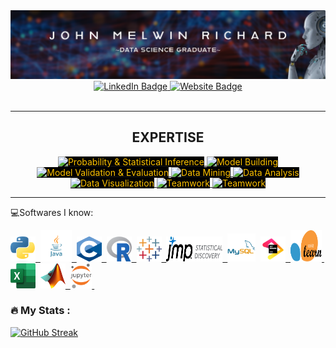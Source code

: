 <div align="center">
  <img src="new_back.png">
</div>
<div id="badges" align="center">
  <a href="https://www.linkedin.com/in/johnmelwinrichard/">
    <img src="https://img.shields.io/badge/LinkedIn-blue?style=for-the-badge&logo=linkedin&logoColor=white?style=for-the-badge&logo=appveyor" alt="LinkedIn Badge"/>
  </a>
  <a href="https://www.johnmelwinrichard.com/">
    <img src="https://img.shields.io/badge/-PORTFOLIO-red?style=for-the-badge&logo=linkedin&logoColor=white?style=for-the-badge&logo=appveyo" alt="Website Badge"/>
  </a>
</div>
<div id="Profile_views" align="center">
  <img src="https://komarev.com/ghpvc/?username=johnmelwin&style=flat-square&color=green" alt=""/ align="center">
  </a>
</div>

-----------------------------------------------------------------------------------------------------------------------------------

<div align="center">
  <h2>EXPERTISE</h2>
</div>

<div id="skills" align="center">
  <a href="#">
    <img src="https://img.shields.io/badge/ DATA MINING-FFC300?style=for-the-badge&logo=mathworks&logoColor=black" alt="Probability & Statistical Inference" style="background-color:#000000; color:#FFC300"/>
  </a>
  <a href="#">
    <img src="https://img.shields.io/badge/DATA VISUALIZATION-FFC300?style=for-the-badge&logo=tensorflow&logoColor=black" alt="Model Building" style="background-color:#000000; color:#FFC300"/>
  </a>
  <a href="#">
    <img src="https://img.shields.io/badge/EXPLORATORY DATA ANALYSIS-FFC300?style=for-the-badge&logo=scikit-learn&logoColor=black" alt="Model Validation & Evaluation" style="background-color:#000000; color:#FFC300"/>
  </a>
   <a href="#">
    <img src="https://img.shields.io/badge/MACHINE LEARNING-FFC300?style=for-the-badge&logo=datacamp&logoColor=black" alt="Data Mining" style="background-color:#000000; color:#FFC300"/>
  </a>
  <a href="#">
    <img src="https://img.shields.io/badge/SOFTWARE TESTING-FFC300?style=for-the-badge&logo=pandas&logoColor=black" alt="Data Analysis" style="background-color:#000000; color:#FFC300"/>
  </a>
  <a href="#">
    <img src="https://img.shields.io/badge/APPLIED STATISTICS-FFC300?style=for-the-badge&logo=matplotlib&logoColor=black" alt="Data Visualization" style="background-color:#000000; color:#FFC300"/>
  </a>
  <a href="#">
    <img src="https://img.shields.io/badge/TEAMWORK-FFC300?style=for-the-badge&logo=slack&logoColor=black" alt="Teamwork" style="background-color:#000000; color:#FFC300"/>
  </a>
   <a href="#">
    <img src="https://img.shields.io/badge/SQL-FFC300?style=for-the-badge&logo=slack&logoColor=black" alt="Teamwork" style="background-color:#000000; color:#FFC300"/>
  </a>
</div>

-----------------------------------------------------------------------------------------------------------------------------------

💻Softwares I know:
<div>
   <a href="https://www.python.org/">
    <img src="py.png" title="Python" alt="Python" width="40" height="40"/>&nbsp;
   </a>
     <a href="https://www.java.com/en/">
    <img src="java.png" title="Java" alt="Java" width="50" height="50"/>&nbsp;
   </a>
   <a href="https://www.cprogramming.com/">
    <img src="C.png" title="Java" alt="Java" width="40" height="40"/>&nbsp;
   </a>
   <a href="https://www.r-project.org/">
    <img src="R.png" title="R" alt="R" width="40" height="40"/>&nbsp;
   </a>
   <a href="https://www.tableau.com/">
    <img src="tableau-software.svg" title="Tableau" alt="Tableau" width="40" height="40"/>&nbsp;
   </a>
   <a href="https://www.sas.com/en_us/software/jmp-statistics-software.html">
    <img src="JMP_Logo.png" title="JMP" alt="JMP" width="90" height="40"/>&nbsp;
   </a>
   <img src="https://github.com/devicons/devicon/blob/master/icons/mysql/mysql-original-wordmark.svg" title="MySQL" alt="MySQL" width="45" height="45"/>&nbsp;
   <a href="https://www.jetbrains.com/">
    <img src="jb_beam.png" title="Jetbrains" alt="Jetbrains" width="40" height="40"/>&nbsp;
   </a>
   <a href="https://scikit-learn.org/stable/">
    <img src="scikit-learn-seeklogo.com.svg" title="Sk-learn" alt="SK" width="50" height="50"/>&nbsp;
   </a>
   <img src="Excel.png" title="Excel" alt="Excel" width="40" height="40"/>&nbsp;
   <a href="https://www.mathworks.com/products/matlab.html">
    <img src="Matlab_Logo.png" title="Matlab" alt="Matlab" width="40" height="40"/>&nbsp;
   </a>
   <a href="https://jupyter.org/">
    <img src="Juypter.png" title="Jupyter width="40" height="40"/>&nbsp;
   </a>
</div>

### :fire: My Stats :
[![GitHub Streak](http://github-readme-streak-stats.herokuapp.com?user=johnmelwin&theme=radical&hide_border=true)](https://git.io/streak-stats)


